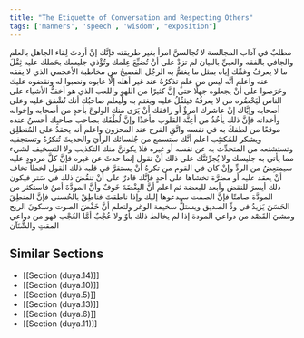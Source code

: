 ```yaml
---
title: "The Etiquette of Conversation and Respecting Others"
tags: ['manners', 'speech', 'wisdom', "exposition"]
---
```


 مطلبٌ في آداب المجالسة لا تُجالسنَّ امرأ بغير طريقته فإنَّك إنْ أردتَ لِقاء الجاهل بالعلم والجافي بالفقه والعييِّ بالبيان لم تزدْ على أنْ تُضيِّعَ عِلمك وتُؤْذي جليسك بحَملك عليه ثِقْلَ ما لا يعرفُ وغمِّك إياه بمثل ما يغتمُّ به الرجُل الفصيحُ من مخاطبة الأعجمي الذي لا يفقه عنه  واعلم أنَّه ليس من علمٍ تذكرُهُ عند غير أهله إلَّا عابوه ونصبوا له ونقضوه عليك وحَرَصوا على أنْ يجعلوه جهلًا حتى إنَّ كثيرًا من اللهو واللعب الذي هو أخفُّ الأشياء على الناس لَيَحْضُره من لا يعرفُهُ فيثقُلُ عليه ويغتم به  ولْيعلم صاحبُك أنك تُشْفق عليه وعلى أصحابه وإيَّاك إنْ عاشرك امرؤٌ أو رافقك أنْ يَرَى منك الولوعَ بأحدٍ من أصحابه وإخوانه وأخدانه فإنَّ ذلك يأخُذُ من أعِنَّة القلوب مأخذًا وإنَّ لُطْفَك بصاحب صاحبِك أحسنُ عنده موقعًا من لطفكَ به في نفسه  واتَّقِ الفرح عند المحزون واعلم أنه يحقدُ على المُنطلِق ويشكر للمُكتئِب  اعلم أنَّك ستسمع من جُلسائك الرأيَ والحديثَ تُنكرُهُ وتستجفيه وتستشنعه من المتحدِّث به عن نفسه أو غيره فلا يكوننَّ منك التكذيب ولا التسخيف لشيء مما يأتي به جليسك ولا يُجرِّئنَّك على ذلك أنْ تقول إنما حدثَ عن غيره فإنَّ كلَّ مردودٍ عليه سيمتعِضُ من الردِّ وإنْ كان في القوم من تكرهُ أنْ يستقرَّ في قلبه ذلك القول لخطأ تخاف أنْ يعقد عليه أو مضرَّة تخشاها على أحدٍ فإنَّك قادرٌ على أنْ تنقُضَ ذلك في سَتر فيكون ذلك أيسرَ للنقض وأبعد للبعضة  ثم اعلم أنَّ البِغْضَةَ خَوفٌ وأنَّ المودَّةَ أمنٌ فاستكثر من المودَّة صامتًا فإنَّ الصمت سيدعوها إليك وإذا ناطقتَ فناطِقْ بالحُسنى فإنَّ المنطِقَ الحَسَنَ يَزيدُ في ودِّ الصديق ويستلُّ سخيمة الوغر  ولتعلم أنَّ خَفْضَ الصوت وسكونَ الريح ومشيَ القَصْد من دواعي المودة إذا لم يخالط ذلك بأوٌ ولا عُجْبٌ أمَّا العُجْب فهو من دواعي المقتِ والشَّنَآن

## Similar Sections
- [[Section (duya.14)]]
 - [[Section (duya.10)]]
 - [[Section (duya.5)]]
 - [[Section (duya.13)]]
 - [[Section (duya.6)]]
 - [[Section (duya.11)]]
